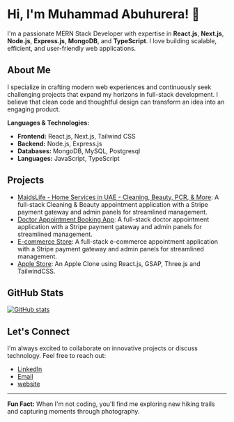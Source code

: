 # Hi, I'm Muhammad Abuhurera! 👋

I'm a passionate MERN Stack Developer with expertise in **React.js**, **Next.js**, **Node.js**, **Express.js**, **MongoDB**, and **TypeScript**. I love building scalable, efficient, and user-friendly web applications.

## About Me
I specialize in crafting modern web experiences and continuously seek challenging projects that expand my horizons in full-stack development. I believe that clean code and thoughtful design can transform an idea into an engaging product.

**Languages & Technologies:**
- **Frontend:** React.js, Next.js, Tailwind CSS
- **Backend:** Node.js, Express.js
- **Databases:** MongoDB, MySQL, Postgresql
- **Languages:** JavaScript, TypeScript

## Projects
- [MaidsLife - Home Services in UAE - Cleaning, Beauty, PCR, & More](https://www.maidslife.com/): A full-stack Cleaning & Beauty appointment application with a Stripe payment gateway and admin panels for streamlined management.
- [Doctor Appointment Booking App](https://prescripto-frontend-xi.vercel.app/): A full-stack doctor appointment application with a Stripe payment gateway and admin panels for streamlined management.
- [E-commerce Store](https://forever-frontend-nine.vercel.app/): A full-stack e-commerce appointment application with a Stripe payment gateway and admin panels for streamlined management.
- [Apple Store](https://appleiphone-orcin.vercel.app/): An Apple Clone using React.js, GSAP, Three.js and TailwindCSS.

## GitHub Stats
[![GitHub stats](https://github-readme-stats.vercel.app/api?username=Abuhurera00&show_icons=true&theme=dracula)](https://github.com/Abuhurera00)

## Let's Connect
I'm always excited to collaborate on innovative projects or discuss technology. Feel free to reach out:
- [LinkedIn](https://www.linkedin.com/in/muhammad-abu-hurera-1989a22a2/)
- [Email](mailto:hurerag24@gmail.com)
- [website](https://abuhurera.vercel.app/)

---

**Fun Fact:** When I'm not coding, you'll find me exploring new hiking trails and capturing moments through photography.
